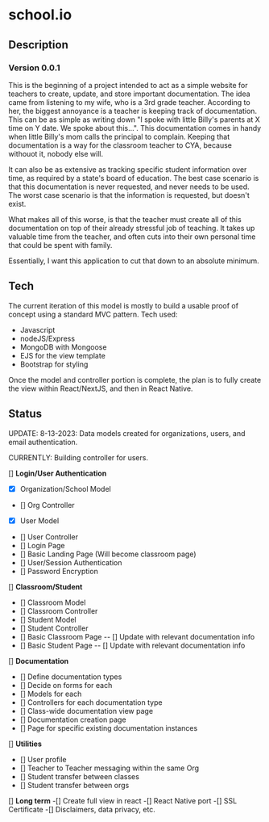 # school.io

## Description
### Version 0.0.1
This is the beginning of a project intended to act as a simple website for teachers to create, update, and store important documentation.
The idea came from listening to my wife, who is a 3rd grade teacher.  According to her, the biggest annoyance is a teacher is keeping track of
documentation.  This can be as simple as writing down "I spoke with little Billy's parents at X time on Y date.  We spoke about this...".  This
documentation comes in handy when little Billy's mom calls the principal to complain.  Keeping that documentation is a way for the classroom teacher
to CYA, because withouot it, nobody else will.

It can also be as extensive as tracking specific student information over time, as required by a state's board of education.  The best case scenario
is that this documentation is never requested, and never needs to be used.  The worst case scenario is that the information is requested, but doesn't exist.

What makes all of this worse, is that the teacher must create all of this documentation on top of their already stressful job of teaching.
It takes up valuable time from the teacher, and often cuts into their own personal time that could be spent with family.

Essentially, I want this application to cut that down to an absolute minimum.

## Tech
The current iteration of this model is mostly to build a usable proof of concept using a standard MVC pattern.
Tech used:
- Javascript
- nodeJS/Express
- MongoDB with Mongoose
- EJS for the view template
- Bootstrap for styling

Once the model and controller portion is complete, the plan is to fully create the view within React/NextJS, and then in React Native.

## Status

UPDATE: 8-13-2023:  Data models created for organizations, users, and email authentication.

CURRENTLY: Building controller for users.


[] **Login/User Authentication**
- [X] Organization/School Model
- [] Org Controller
- [X] User Model
- [] User Controller
- [] Login Page
- [] Basic Landing Page (Will become classroom page)
- [] User/Session Authentication
- [] Password Encryption

[] **Classroom/Student**
- [] Classroom Model
- [] Classroom Controller
- [] Student Model
- [] Student Controller
- [] Basic Classroom Page
-- [] Update with relevant documentation info
- [] Basic Student Page
-- [] Update with relevant documentation info

[] **Documentation**
- [] Define documentation types
- [] Decide on forms for each
- [] Models for each
- [] Controllers for each documentation type
- [] Class-wide documentation view page
- [] Documentation creation page
- [] Page for specific existing documentation instances

[] **Utilities**
- [] User profile
- [] Teacher to Teacher messaging within the same Org
- [] Student transfer between classes
- [] Student transfer between orgs

[] **Long term**
-[] Create full view in react
-[] React Native port
-[] SSL Certificate
-[] Disclaimers, data privacy, etc.